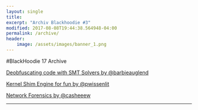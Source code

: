 ```yaml
---
layout: single
title: 
excerpt: "Archiv Blackhoodie #3"
modified: 2017-08-08T19:44:38.564948-04:00
permalink: /archive/
header:
    image: /assets/images/banner_1.png
---
```


#BlackHoodie 17 Archive

[Deobfuscating code with SMT Solvers by @barbieauglend](/assets/archive/debfuscation_smt_solvers_barbie.pdf)

[Kernel Shim Engine for fun by @pwissenlit](/assets/archive/Kernel_Shim_Engine_for_fun_-_pwissenlit.pdf)

[Network Forensics by @casheeew](/assets/archive/network_forensics_-_essy.pdf)

---
